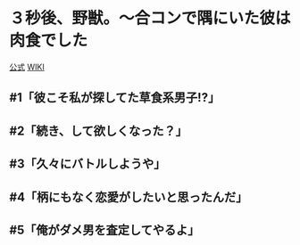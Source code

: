 # ３秒後、野獣。～合コンで隅にいた彼は肉食でした

[公式](https://3byogoyaju.af-original.com/) 
[WIKI](https://ja.wikipedia.org/wiki/3%E7%A7%92%E5%BE%8C%E3%80%81%E9%87%8E%E7%8D%A3%E3%80%82%E3%80%9C%E5%90%88%E3%82%B3%E3%83%B3%E3%81%A7%E9%9A%85%E3%81%AB%E3%81%84%E3%81%9F%E5%BD%BC%E3%81%AF%E6%B7%AB%E3%82%89%E3%81%AA%E8%82%89%E9%A3%9F%E3%81%A7%E3%81%97%E3%81%9F) 

## #1「彼こそ私が探してた草食系男子!?」

## #2「続き、して欲しくなった？」

## #3「久々にバトルしようや」

## #4「柄にもなく恋愛がしたいと思ったんだ」

## #5「俺がダメ男を査定してやるよ」
